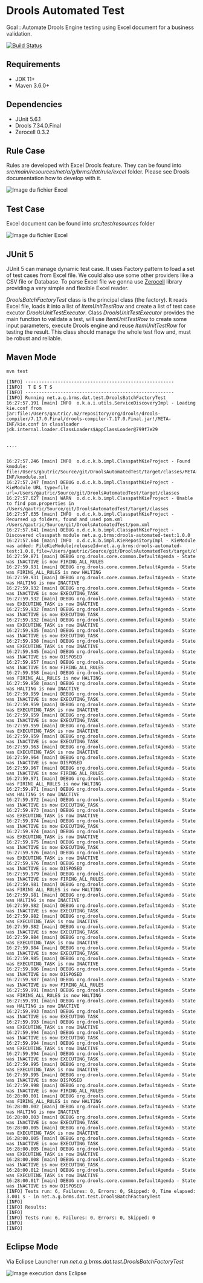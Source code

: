 # Drools Automated Test

Goal : Automate Drools Engine testing using Excel document for a business validation.

[![Build Status](https://travis-ci.org/gautric/DroolsAutomatedTest.svg?branch=master)](https://travis-ci.org/gautric/DroolsAutomatedTest)

## Requirements

* JDK 11+
* Maven 3.6.0+

## Dependencies

* JUnit 5.6.1
* Drools 7.34.0.Final
* Zerocell 0.3.2


## Rule Case

Rules are developed with Excel Drools feature. They can be found into _src/main/resources/net/a/g/brms/dat/rule/excel_ folder.
Please see Drools documentation how to develop with it.

![Image du fichier Excel](img/rules.png?raw=true)

## Test Case

Excel document can be found into _src/test/resources_ folder

![Image du fichier Excel](img/excel.png?raw=true)

## JUnit 5

JUnit 5 can manage dynamic test case. It uses Factory pattern to load a set of test cases from Excel file.
We could also use some other providers like a CSV file or Database.
To parse Excel file we gonna use [Zerocell](https://github.com/creditdatamw/zerocell) library providing a very simple and flexible Excel reader.

 _DroolsBatchFactoryTest_  class is the principal class (the factory). It reads Excel file, loads it into a list of _ItemUnitTestRow_ and create a list of test case excutor _DroolsUnitTestExecutor_. Class _DroolsUnitTestExecutor_ provides the main function to validate a test, will use _ItemUnitTestRow_ to create some input parameters, execute Drools engine and reuse _ItemUnitTestRow_ for testing the result. This class should manage the whole test flow and, must be robust and reliable.

## Maven Mode

```
mvn test
```

```
[INFO] -------------------------------------------------------
[INFO]  T E S T S
[INFO] -------------------------------------------------------
[INFO] Running net.a.g.brms.dat.test.DroolsBatchFactoryTest
16:27:57.191 [main] INFO  o.k.a.i.utils.ServiceDiscoveryImpl - Loading kie.conf from  jar:file:/Users/gautric/.m2/repository/org/drools/drools-compiler/7.17.0.Final/drools-compiler-7.17.0.Final.jar!/META-INF/kie.conf in classloader jdk.internal.loader.ClassLoaders$AppClassLoader@799f7e29


....


16:27:57.246 [main] INFO  o.d.c.k.b.impl.ClasspathKieProject - Found kmodule: file:/Users/gautric/Source/git/DroolsAutomatedTest/target/classes/META-INF/kmodule.xml
16:27:57.247 [main] DEBUG o.d.c.k.b.impl.ClasspathKieProject - KieModule URL type=file url=/Users/gautric/Source/git/DroolsAutomatedTest/target/classes
16:27:57.627 [main] WARN  o.d.c.k.b.impl.ClasspathKieProject - Unable to find pom.properties in /Users/gautric/Source/git/DroolsAutomatedTest/target/classes
16:27:57.635 [main] INFO  o.d.c.k.b.impl.ClasspathKieProject - Recursed up folders, found and used pom.xml /Users/gautric/Source/git/DroolsAutomatedTest/pom.xml
16:27:57.641 [main] DEBUG o.d.c.k.b.impl.ClasspathKieProject - Discovered classpath module net.a.g.brms:drools-automated-test:1.0.0
16:27:57.644 [main] INFO  o.d.c.k.b.impl.KieRepositoryImpl - KieModule was added: FileKieModule[releaseId=net.a.g.brms:drools-automated-test:1.0.0,file=/Users/gautric/Source/git/DroolsAutomatedTest/target/classes]
16:27:59.871 [main] DEBUG org.drools.core.common.DefaultAgenda - State was INACTIVE is now FIRING_ALL_RULES
16:27:59.931 [main] DEBUG org.drools.core.common.DefaultAgenda - State was FIRING_ALL_RULES is now HALTING
16:27:59.931 [main] DEBUG org.drools.core.common.DefaultAgenda - State was HALTING is now INACTIVE
16:27:59.932 [main] DEBUG org.drools.core.common.DefaultAgenda - State was INACTIVE is now EXECUTING_TASK
16:27:59.932 [main] DEBUG org.drools.core.common.DefaultAgenda - State was EXECUTING_TASK is now INACTIVE
16:27:59.932 [main] DEBUG org.drools.core.common.DefaultAgenda - State was INACTIVE is now EXECUTING_TASK
16:27:59.932 [main] DEBUG org.drools.core.common.DefaultAgenda - State was EXECUTING_TASK is now INACTIVE
16:27:59.935 [main] DEBUG org.drools.core.common.DefaultAgenda - State was INACTIVE is now EXECUTING_TASK
16:27:59.938 [main] DEBUG org.drools.core.common.DefaultAgenda - State was EXECUTING_TASK is now INACTIVE
16:27:59.945 [main] DEBUG org.drools.core.common.DefaultAgenda - State was INACTIVE is now DISPOSED
16:27:59.957 [main] DEBUG org.drools.core.common.DefaultAgenda - State was INACTIVE is now FIRING_ALL_RULES
16:27:59.958 [main] DEBUG org.drools.core.common.DefaultAgenda - State was FIRING_ALL_RULES is now HALTING
16:27:59.958 [main] DEBUG org.drools.core.common.DefaultAgenda - State was HALTING is now INACTIVE
16:27:59.959 [main] DEBUG org.drools.core.common.DefaultAgenda - State was INACTIVE is now EXECUTING_TASK
16:27:59.959 [main] DEBUG org.drools.core.common.DefaultAgenda - State was EXECUTING_TASK is now INACTIVE
16:27:59.959 [main] DEBUG org.drools.core.common.DefaultAgenda - State was INACTIVE is now EXECUTING_TASK
16:27:59.959 [main] DEBUG org.drools.core.common.DefaultAgenda - State was EXECUTING_TASK is now INACTIVE
16:27:59.959 [main] DEBUG org.drools.core.common.DefaultAgenda - State was INACTIVE is now EXECUTING_TASK
16:27:59.963 [main] DEBUG org.drools.core.common.DefaultAgenda - State was EXECUTING_TASK is now INACTIVE
16:27:59.964 [main] DEBUG org.drools.core.common.DefaultAgenda - State was INACTIVE is now DISPOSED
16:27:59.967 [main] DEBUG org.drools.core.common.DefaultAgenda - State was INACTIVE is now FIRING_ALL_RULES
16:27:59.971 [main] DEBUG org.drools.core.common.DefaultAgenda - State was FIRING_ALL_RULES is now HALTING
16:27:59.971 [main] DEBUG org.drools.core.common.DefaultAgenda - State was HALTING is now INACTIVE
16:27:59.972 [main] DEBUG org.drools.core.common.DefaultAgenda - State was INACTIVE is now EXECUTING_TASK
16:27:59.973 [main] DEBUG org.drools.core.common.DefaultAgenda - State was EXECUTING_TASK is now INACTIVE
16:27:59.974 [main] DEBUG org.drools.core.common.DefaultAgenda - State was INACTIVE is now EXECUTING_TASK
16:27:59.974 [main] DEBUG org.drools.core.common.DefaultAgenda - State was EXECUTING_TASK is now INACTIVE
16:27:59.975 [main] DEBUG org.drools.core.common.DefaultAgenda - State was INACTIVE is now EXECUTING_TASK
16:27:59.976 [main] DEBUG org.drools.core.common.DefaultAgenda - State was EXECUTING_TASK is now INACTIVE
16:27:59.976 [main] DEBUG org.drools.core.common.DefaultAgenda - State was INACTIVE is now DISPOSED
16:27:59.979 [main] DEBUG org.drools.core.common.DefaultAgenda - State was INACTIVE is now FIRING_ALL_RULES
16:27:59.981 [main] DEBUG org.drools.core.common.DefaultAgenda - State was FIRING_ALL_RULES is now HALTING
16:27:59.981 [main] DEBUG org.drools.core.common.DefaultAgenda - State was HALTING is now INACTIVE
16:27:59.982 [main] DEBUG org.drools.core.common.DefaultAgenda - State was INACTIVE is now EXECUTING_TASK
16:27:59.982 [main] DEBUG org.drools.core.common.DefaultAgenda - State was EXECUTING_TASK is now INACTIVE
16:27:59.982 [main] DEBUG org.drools.core.common.DefaultAgenda - State was INACTIVE is now EXECUTING_TASK
16:27:59.984 [main] DEBUG org.drools.core.common.DefaultAgenda - State was EXECUTING_TASK is now INACTIVE
16:27:59.984 [main] DEBUG org.drools.core.common.DefaultAgenda - State was INACTIVE is now EXECUTING_TASK
16:27:59.985 [main] DEBUG org.drools.core.common.DefaultAgenda - State was EXECUTING_TASK is now INACTIVE
16:27:59.986 [main] DEBUG org.drools.core.common.DefaultAgenda - State was INACTIVE is now DISPOSED
16:27:59.987 [main] DEBUG org.drools.core.common.DefaultAgenda - State was INACTIVE is now FIRING_ALL_RULES
16:27:59.991 [main] DEBUG org.drools.core.common.DefaultAgenda - State was FIRING_ALL_RULES is now HALTING
16:27:59.991 [main] DEBUG org.drools.core.common.DefaultAgenda - State was HALTING is now INACTIVE
16:27:59.993 [main] DEBUG org.drools.core.common.DefaultAgenda - State was INACTIVE is now EXECUTING_TASK
16:27:59.993 [main] DEBUG org.drools.core.common.DefaultAgenda - State was EXECUTING_TASK is now INACTIVE
16:27:59.994 [main] DEBUG org.drools.core.common.DefaultAgenda - State was INACTIVE is now EXECUTING_TASK
16:27:59.994 [main] DEBUG org.drools.core.common.DefaultAgenda - State was EXECUTING_TASK is now INACTIVE
16:27:59.994 [main] DEBUG org.drools.core.common.DefaultAgenda - State was INACTIVE is now EXECUTING_TASK
16:27:59.995 [main] DEBUG org.drools.core.common.DefaultAgenda - State was EXECUTING_TASK is now INACTIVE
16:27:59.995 [main] DEBUG org.drools.core.common.DefaultAgenda - State was INACTIVE is now DISPOSED
16:27:59.998 [main] DEBUG org.drools.core.common.DefaultAgenda - State was INACTIVE is now FIRING_ALL_RULES
16:28:00.001 [main] DEBUG org.drools.core.common.DefaultAgenda - State was FIRING_ALL_RULES is now HALTING
16:28:00.002 [main] DEBUG org.drools.core.common.DefaultAgenda - State was HALTING is now INACTIVE
16:28:00.003 [main] DEBUG org.drools.core.common.DefaultAgenda - State was INACTIVE is now EXECUTING_TASK
16:28:00.005 [main] DEBUG org.drools.core.common.DefaultAgenda - State was EXECUTING_TASK is now INACTIVE
16:28:00.005 [main] DEBUG org.drools.core.common.DefaultAgenda - State was INACTIVE is now EXECUTING_TASK
16:28:00.005 [main] DEBUG org.drools.core.common.DefaultAgenda - State was EXECUTING_TASK is now INACTIVE
16:28:00.008 [main] DEBUG org.drools.core.common.DefaultAgenda - State was INACTIVE is now EXECUTING_TASK
16:28:00.012 [main] DEBUG org.drools.core.common.DefaultAgenda - State was EXECUTING_TASK is now INACTIVE
16:28:00.017 [main] DEBUG org.drools.core.common.DefaultAgenda - State was INACTIVE is now DISPOSED
[INFO] Tests run: 6, Failures: 0, Errors: 0, Skipped: 0, Time elapsed: 3.001 s - in net.a.g.brms.dat.test.DroolsBatchFactoryTest
[INFO]
[INFO] Results:
[INFO]
[INFO] Tests run: 6, Failures: 0, Errors: 0, Skipped: 0
[INFO]
[INFO]

```

## Eclipse Mode

Via Eclipse Launcher run _net.a.g.brms.dat.test.DroolsBatchFactoryTest_

![Image execution dans Eclipse](img/eclipse.png?raw=true)
